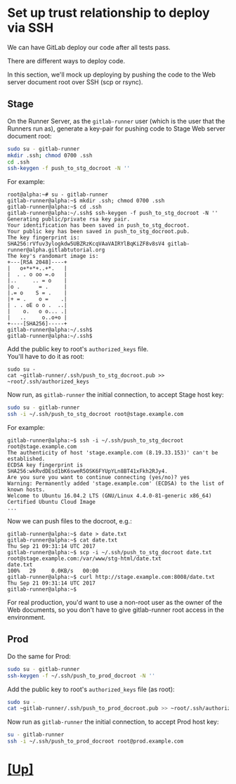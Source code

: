 # Set up trust relationship to deploy via SSH

We can have GitLab deploy our code after all tests pass.

There are different ways to deploy code.

In this section, we'll mock up deploying by pushing the code to the Web
server document root over SSH (scp or rsync).


## Stage

On the Runner Server, as the `gitlab-runner` user (which is the user
that the Runners run as), generate a key-pair for pushing code to Stage
Web server document root:

```bash
sudo su - gitlab-runner
mkdir .ssh; chmod 0700 .ssh
cd .ssh
ssh-keygen -f push_to_stg_docroot -N ''
```

For example:

```shell_session
root@alpha:~# su - gitlab-runner
gitlab-runner@alpha:~$ mkdir .ssh; chmod 0700 .ssh
gitlab-runner@alpha:~$ cd .ssh
gitlab-runner@alpha:~/.ssh$ ssh-keygen -f push_to_stg_docroot -N ''
Generating public/private rsa key pair.
Your identification has been saved in push_to_stg_docroot.
Your public key has been saved in push_to_stg_docroot.pub.
The key fingerprint is:
SHA256:rVfuv3ylogkdw5UBZRzKcqVAaVAIRYlBqKiZF8v8sV4 gitlab-runner@alpha.gitlabtutorial.org
The key's randomart image is:
+---[RSA 2048]----+
|   o+*+*+..+*.   |
|  . . o oo =.o   |
|..     .. = o    |
|o .      = .     |
|.= o    S = .    |
|+ = .    o =    .|
| . . oE o o .  ..|
|    o.   o o... .|
|   ..     o..o+o |
+----[SHA256]-----+
gitlab-runner@alpha:~/.ssh$
gitlab-runner@alpha:~/.ssh$
```

Add the public key to root's `authorized_keys` file.  
You'll have to do it as root:

```
sudo su -
cat ~gitlab-runner/.ssh/push_to_stg_docroot.pub >> ~root/.ssh/authorized_keys
```

Now run, as `gitlab-runner` the initial connection, to accept Stage host key:

```bash
sudo su - gitlab-runner
ssh -i ~/.ssh/push_to_stg_docroot root@stage.example.com
```

For example:

```shell_session
gitlab-runner@alpha:~$ ssh -i ~/.ssh/push_to_stg_docroot root@stage.example.com
The authenticity of host 'stage.example.com (8.19.33.153)' can't be established.
ECDSA key fingerprint is SHA256:wkRvdDEsd1bK6sweR5OSK6FYUpYLn8BT41xFkh2RJy4.
Are you sure you want to continue connecting (yes/no)? yes
Warning: Permanently added 'stage.example.com' (ECDSA) to the list of known hosts.
Welcome to Ubuntu 16.04.2 LTS (GNU/Linux 4.4.0-81-generic x86_64)
Certified Ubuntu Cloud Image
...
```
Now we can push files to the docroot, e.g.:

```
gitlab-runner@alpha:~$ date > date.txt
gitlab-runner@alpha:~$ cat date.txt
Thu Sep 21 09:31:14 UTC 2017
gitlab-runner@alpha:~$ scp -i ~/.ssh/push_to_stg_docroot date.txt  root@stage.example.com:/var/www/stg-html/date.txt
date.txt                                                                               100%   29     0.0KB/s   00:00
gitlab-runner@alpha:~$ curl http://stage.example.com:8008/date.txt
Thu Sep 21 09:31:14 UTC 2017
gitlab-runner@alpha:~$
```

For real production, you'd want to use a non-root user as the owner
of the Web documents, so you don't have to give gitlab-runner root access 
in the environment.

## Prod

Do the same for Prod:

```bash
sudo su - gitlab-runner
ssh-keygen -f ~/.ssh/push_to_prod_docroot -N ''
```


Add the public key to root's `authorized_keys` file (as root):

```bash
sudo su -
cat ~gitlab-runner/.ssh/push_to_prod_docroot.pub >> ~root/.ssh/authorized_keys
```

Now run as `gitlab-runner` the initial connection, to accept Prod host key:

```bash
su - gitlab-runner
ssh -i ~/.ssh/push_to_prod_docroot root@prod.example.com
```

# [[Up]](README.md)
